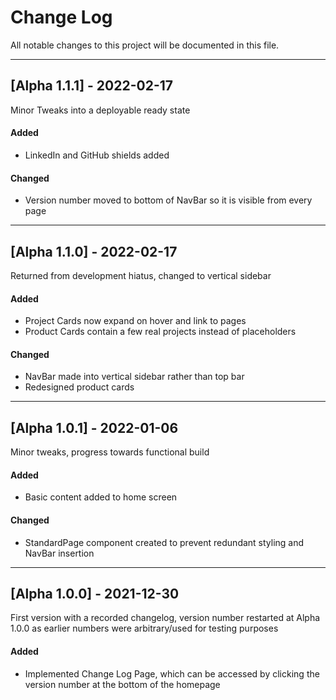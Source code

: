 
# Change Log
All notable changes to this project will be documented in this file.

---

## [Alpha 1.1.1] - 2022-02-17

Minor Tweaks into a deployable ready state
 
#### Added
- LinkedIn and GitHub shields added

#### Changed
- Version number moved to bottom of NavBar so it is visible from every page

---

## [Alpha 1.1.0] - 2022-02-17

Returned from development hiatus, changed to vertical sidebar
 
#### Added
- Project Cards now expand on hover and link to pages
- Product Cards contain a few real projects instead of placeholders

#### Changed
- NavBar made into vertical sidebar rather than top bar
- Redesigned product cards

---

## [Alpha 1.0.1] - 2022-01-06

Minor tweaks, progress towards functional build 
 
#### Added
- Basic content added to home screen

#### Changed
- StandardPage component created to prevent redundant styling and NavBar insertion

---

## [Alpha 1.0.0] - 2021-12-30
 
First version with a recorded changelog, version number restarted at
Alpha 1.0.0 as earlier numbers were arbitrary/used for testing purposes

#### Added
- Implemented Change Log Page, which can be accessed by clicking the version number at the bottom of the homepage
